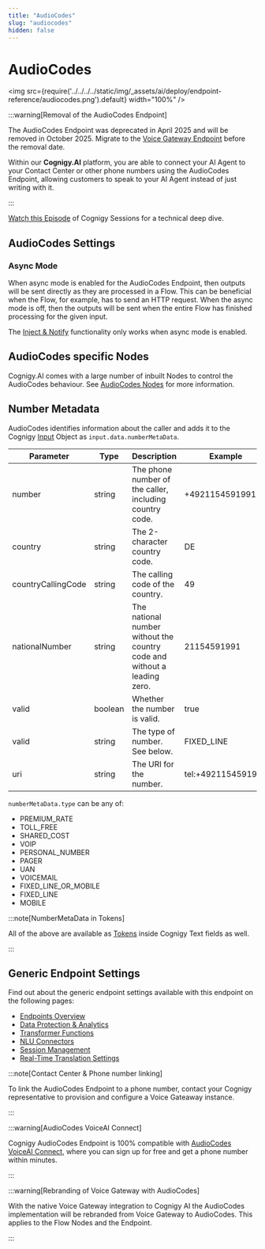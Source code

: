 ```yaml
---
title: "AudioCodes" 
slug: "audiocodes" 
hidden: false 
---
```


# AudioCodes

<img src={require('../../../../static/img/_assets/ai/deploy/endpoint-reference/audiocodes.png').default} width="100%" />

:::warning[Removal of the AudioCodes Endpoint]

  The AudioCodes Endpoint was deprecated in April 2025 and will be removed in October 2025. Migrate to the [Voice Gateway Endpoint](voice-gateway.md) before the removal date.

  Within our **Cognigy.AI** platform,
  you are able to connect your AI Agent to your Contact Center or other phone numbers using the AudioCodes Endpoint,
  allowing customers to speak to your AI Agent instead of just writing with it.

:::

[Watch this Episode](https://support.cognigy.com/hc/en-us/articles/360017522940-Cognigy-Sessions-Building-a-Phone-Bot-with-Voice-Gateway) of Cognigy Sessions for a technical deep dive.

## AudioCodes Settings

### Async Mode
When async mode is enabled for the AudioCodes Endpoint, then outputs will be sent directly as they are processed in a Flow. This can be beneficial when the Flow, for example, has to send an HTTP request. When the async mode is off, then the outputs will be sent when the entire Flow has finished processing for the given input.

The [Inject & Notify](../endpoints/inject-and-notify.md) functionality only works when async mode is enabled.

## AudioCodes specific Nodes

Cognigy.AI comes with a large number of inbuilt Nodes to control the AudioCodes behaviour. See [AudioCodes Nodes](../../resource/node-reference/voice/audiocodes/overview.md) for more information.

## Number Metadata

AudioCodes identifies information about the caller and adds it to the Cognigy [Input](../../test/interaction-panel/input.md) Object as `input.data.numberMetaData`.

| Parameter          | Type    | Description                                                              | Example            |
|--------------------|---------|--------------------------------------------------------------------------|--------------------|
| number             | string  | The phone number of the caller, including country code.                  | +4921154591991     |
| country            | string  | The 2-character country code.                                            | DE                 |
| countryCallingCode | string  | The calling code of the country.                                         | 49                 |
| nationalNumber     | string  | The national number without the country code and without a leading zero. | 21154591991        |
| valid              | boolean | Whether the number is valid.                                             | true               |
| valid              | string  | The type of number. See below.                                           | FIXED_LINE         |
| uri                | string  | The URI for the number.                                                  | tel:+4921154591991 |

`numberMetaData.type` can be any of:

- PREMIUM_RATE
- TOLL_FREE
- SHARED_COST
- VOIP
- PERSONAL_NUMBER
- PAGER
- UAN
- VOICEMAIL
- FIXED_LINE_OR_MOBILE
- FIXED_LINE
- MOBILE

:::note[NumberMetaData in Tokens]

  All of the above are available as [Tokens](../../resource/tokens.md) inside Cognigy Text fields as well.

:::

## Generic Endpoint Settings
Find out about the generic endpoint settings available with this endpoint on the following pages:

- [Endpoints Overview](../endpoints/overview.md) 
- [Data Protection & Analytics](../endpoints/data-protection-and-analytics.md)
- [Transformer Functions](../endpoints/transformers/transformers.md) 
- [NLU Connectors](../../empower/nlu/external/nlu-connectors.md)
- [Session Management](../endpoints/session-management.md)
- [Real-Time Translation Settings](../endpoints/real-time-translation-settings.md) 

:::note[Contact Center & Phone number linking]

  To link the AudioCodes Endpoint to a phone number, contact your Cognigy representative to provision and configure a Voice Gateaway instance.

:::

:::warning[AudioCodes VoiceAI Connect]

  Cognigy AudioCodes Endpoint is 100% compatible with [AudioCodes VoiceAI Connect](https://voiceaiconnect.audiocodes.com), where you can sign up for free and get a phone number within minutes.

:::

:::warning[Rebranding of Voice Gateway with AudioCodes]

  With the native Voice Gateway integration to Cognigy AI the AudioCodes implementation will be rebranded from Voice Gateway to AudioCodes. This applies to the Flow Nodes and the Endpoint.

:::

